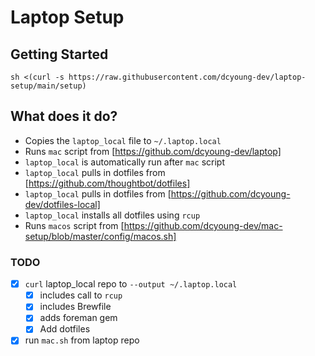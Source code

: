 # Laptop Setup 

## Getting Started
```shell
sh <(curl -s https://raw.githubusercontent.com/dcyoung-dev/laptop-setup/main/setup)
```

## What does it do?
- Copies the `laptop_local` file to `~/.laptop.local`
- Runs `mac` script from [https://github.com/dcyoung-dev/laptop]
- `laptop_local` is automatically run after `mac` script
- `laptop_local` pulls in dotfiles from [https://github.com/thoughtbot/dotfiles]
- `laptop_local` pulls in dotfiles from [https://github.com/dcyoung-dev/dotfiles-local]
- `laptop_local` installs all dotfiles using `rcup`
- Runs `macos` script from [https://github.com/dcyoung-dev/mac-setup/blob/master/config/macos.sh]


### TODO
- [x] `curl` laptop_local repo to `--output ~/.laptop.local`
  - [x] includes call to `rcup`
  - [x] includes Brewfile
  - [x] adds foreman gem
  - [x] Add dotfiles
- [x] run `mac.sh` from laptop repo
